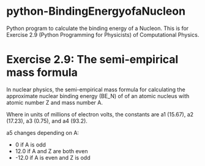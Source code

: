 python-BindingEnergyofaNucleon
==============================

Python program to calculate the binding energy of a Nucleon. This is for Exercise 2.9 (Python Programming for Physicists) of Computational Physics.

Exercise 2.9: The semi-empirical mass formula
=============================================

In nuclear physics, the semi-empirical mass formula for calculating the approximate nuclear binding energy (BE_N) of of an atomic nucleus with atomic number Z and mass number A.

Where in units of millions of electron volts, the constants are a1 (15.67), a2 (17.23), a3 (0.75), and a4 (93.2).

a5 changes depending on A:
* 0 if A is odd
* 12.0 if A and Z are both even
* -12.0 if A is even and Z is odd
